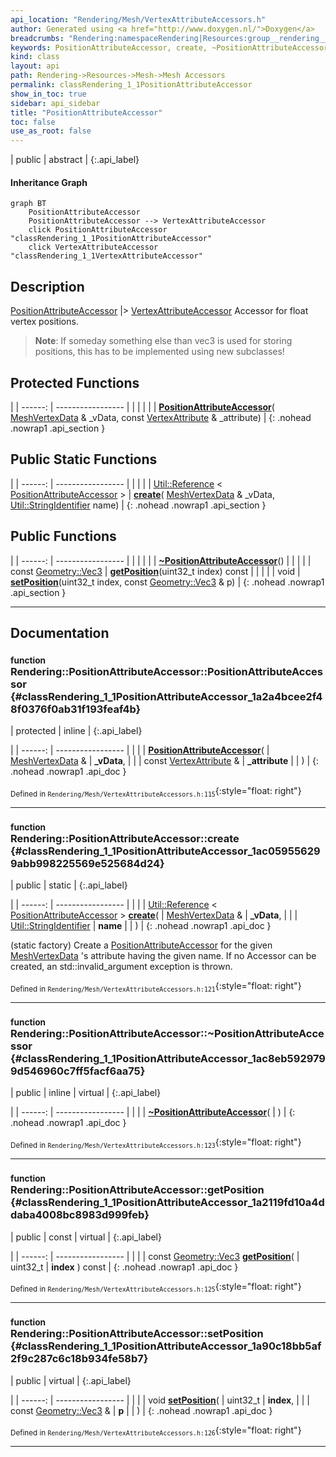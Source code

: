 ```yaml
---
api_location: "Rendering/Mesh/VertexAttributeAccessors.h"
author: Generated using <a href="http://www.doxygen.nl/">Doxygen</a>
breadcrumbs: "Rendering:namespaceRendering|Resources:group__rendering__resources|Mesh:group__mesh|Mesh Accessors:group__mesh__accessor"
keywords: PositionAttributeAccessor, create, ~PositionAttributeAccessor, getPosition, setPosition
kind: class
layout: api
path: Rendering->Resources->Mesh->Mesh Accessors
permalink: classRendering_1_1PositionAttributeAccessor
show_in_toc: true
sidebar: api_sidebar
title: "PositionAttributeAccessor"
toc: false
use_as_root: false
---
```


| public | abstract |
{:.api_label}

#### Inheritance Graph

```mermaid
graph BT
	PositionAttributeAccessor
	PositionAttributeAccessor --> VertexAttributeAccessor
	click PositionAttributeAccessor "classRendering_1_1PositionAttributeAccessor"
	click VertexAttributeAccessor "classRendering_1_1VertexAttributeAccessor"
```

## Description



 [PositionAttributeAccessor](classRendering_1_1PositionAttributeAccessor) |> [VertexAttributeAccessor](classRendering_1_1VertexAttributeAccessor) Accessor for float vertex positions.
> **Note**: If someday something else than vec3 is used for storing positions, this has to be implemented using new subclasses!






## Protected Functions

|
| ------: | ----------------- |
|  | |
|  | **[PositionAttributeAccessor](#classRendering_1_1PositionAttributeAccessor_1a2a4bcee2f48f0376f0ab31f193feaf4b)**( [MeshVertexData](classRendering_1_1MeshVertexData) & _vData, const [VertexAttribute](namespaceRendering#namespaceRendering_1a5e16ec4d55d5b46f34a1a05bdb96384a) & _attribute) |
{: .nohead .nowrap1 .api_section }


## Public Static Functions

|
| ------: | ----------------- |
|  | |
| [Util::Reference](classUtil_1_1Reference) < [PositionAttributeAccessor](classRendering_1_1PositionAttributeAccessor) > | **[create](#classRendering_1_1PositionAttributeAccessor_1ac059556299abb998225569e525684d24)**( [MeshVertexData](classRendering_1_1MeshVertexData) & _vData,  [Util::StringIdentifier](classUtil_1_1StringIdentifier)  name) |
{: .nohead .nowrap1 .api_section }


## Public Functions

|
| ------: | ----------------- |
|  | |
|  | **[~PositionAttributeAccessor](#classRendering_1_1PositionAttributeAccessor_1ac8eb5929799d546960c7ff5facf6aa75)**() |
|  | |
| const [Geometry::Vec3](namespaceGeometry#namespaceGeometry_1ab29e4544da9b15b5bf224cbf5b691313) | **[getPosition](#classRendering_1_1PositionAttributeAccessor_1a2119fd10a4ddaba4008bc8983d999feb)**(uint32_t index) const |
|  | |
| void | **[setPosition](#classRendering_1_1PositionAttributeAccessor_1a90c18bb5af2f9c287c6c18b934fe58b7)**(uint32_t index, const [Geometry::Vec3](namespaceGeometry#namespaceGeometry_1ab29e4544da9b15b5bf224cbf5b691313) & p) |
{: .nohead .nowrap1 .api_section }


-------------------------------------------------------------------

## Documentation

### <small>function</small><br/> Rendering::PositionAttributeAccessor::PositionAttributeAccessor {#classRendering_1_1PositionAttributeAccessor_1a2a4bcee2f48f0376f0ab31f193feaf4b}

| protected | inline |
{:.api_label}

|
| ------: | ----------------- |
|  |
|  **[PositionAttributeAccessor](#classRendering_1_1PositionAttributeAccessor_1a2a4bcee2f48f0376f0ab31f193feaf4b)**( |  [MeshVertexData](classRendering_1_1MeshVertexData) & | **_vData**, |
| | const [VertexAttribute](namespaceRendering#namespaceRendering_1a5e16ec4d55d5b46f34a1a05bdb96384a) & | **_attribute** |
|   ) |
{: .nohead .nowrap1 .api_doc }





<sub>Defined in `Rendering/Mesh/VertexAttributeAccessors.h:115`</sub>{:style="float: right"}

-------------------------------------------------------------------

### <small>function</small><br/> Rendering::PositionAttributeAccessor::create {#classRendering_1_1PositionAttributeAccessor_1ac059556299abb998225569e525684d24}

| public | static |
{:.api_label}

|
| ------: | ----------------- |
|  |
| [Util::Reference](classUtil_1_1Reference) < [PositionAttributeAccessor](classRendering_1_1PositionAttributeAccessor) > **[create](#classRendering_1_1PositionAttributeAccessor_1ac059556299abb998225569e525684d24)**( |  [MeshVertexData](classRendering_1_1MeshVertexData) & | **_vData**, |
| |  [Util::StringIdentifier](classUtil_1_1StringIdentifier)  | **name** |
|   ) |
{: .nohead .nowrap1 .api_doc }



(static factory) Create a [PositionAttributeAccessor](classRendering_1_1PositionAttributeAccessor) for the given [MeshVertexData](classRendering_1_1MeshVertexData) 's attribute having the given name. If no Accessor can be created, an std::invalid_argument exception is thrown.



<sub>Defined in `Rendering/Mesh/VertexAttributeAccessors.h:121`</sub>{:style="float: right"}

-------------------------------------------------------------------

### <small>function</small><br/> Rendering::PositionAttributeAccessor::~PositionAttributeAccessor {#classRendering_1_1PositionAttributeAccessor_1ac8eb5929799d546960c7ff5facf6aa75}

| public | inline | virtual |
{:.api_label}

|
| ------: | ----------------- |
|  |
|  **[~PositionAttributeAccessor](#classRendering_1_1PositionAttributeAccessor_1ac8eb5929799d546960c7ff5facf6aa75)**( |  ) |
{: .nohead .nowrap1 .api_doc }





<sub>Defined in `Rendering/Mesh/VertexAttributeAccessors.h:123`</sub>{:style="float: right"}

-------------------------------------------------------------------

### <small>function</small><br/> Rendering::PositionAttributeAccessor::getPosition {#classRendering_1_1PositionAttributeAccessor_1a2119fd10a4ddaba4008bc8983d999feb}

| public | const | virtual |
{:.api_label}

|
| ------: | ----------------- |
|  |
| const [Geometry::Vec3](namespaceGeometry#namespaceGeometry_1ab29e4544da9b15b5bf224cbf5b691313) **[getPosition](#classRendering_1_1PositionAttributeAccessor_1a2119fd10a4ddaba4008bc8983d999feb)**( | uint32_t | **index** ) const |
{: .nohead .nowrap1 .api_doc }





<sub>Defined in `Rendering/Mesh/VertexAttributeAccessors.h:125`</sub>{:style="float: right"}

-------------------------------------------------------------------

### <small>function</small><br/> Rendering::PositionAttributeAccessor::setPosition {#classRendering_1_1PositionAttributeAccessor_1a90c18bb5af2f9c287c6c18b934fe58b7}

| public | virtual |
{:.api_label}

|
| ------: | ----------------- |
|  |
| void **[setPosition](#classRendering_1_1PositionAttributeAccessor_1a90c18bb5af2f9c287c6c18b934fe58b7)**( | uint32_t | **index**, |
| | const [Geometry::Vec3](namespaceGeometry#namespaceGeometry_1ab29e4544da9b15b5bf224cbf5b691313) & | **p** |
|   ) |
{: .nohead .nowrap1 .api_doc }





<sub>Defined in `Rendering/Mesh/VertexAttributeAccessors.h:126`</sub>{:style="float: right"}

-------------------------------------------------------------------


